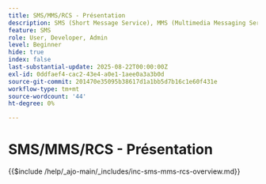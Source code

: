 ```yaml
---
title: SMS/MMS/RCS - Présentation
description: SMS (Short Message Service), MMS (Multimedia Messaging Service) et RCS (Rich Communication Services) sont des canaux de messagerie mobile qui vous permettent d'atteindre les utilisateurs directement sur leur numéro de téléphone, sans nécessiter d'application ni de connexion Internet (SMS/MMS)
feature: SMS
role: User, Developer, Admin
level: Beginner
hide: true
index: false
last-substantial-update: 2025-08-22T00:00:00Z
exl-id: 0ddfaef4-cac2-43e4-a0e1-1aee0a3a3b0d
source-git-commit: 201470e35095b38617d1a1bb5d7b16c1e60f431e
workflow-type: tm+mt
source-wordcount: '44'
ht-degree: 0%

---
```


# SMS/MMS/RCS - Présentation

{{$include /help/_ajo-main/_includes/inc-sms-mms-rcs-overview.md}}
